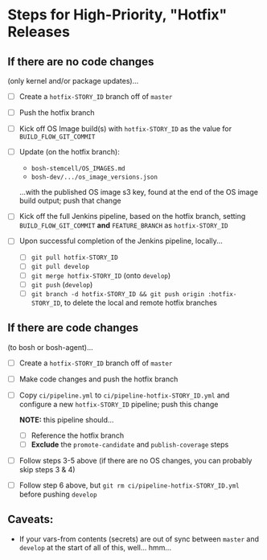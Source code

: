 # Steps for High-Priority, "Hotfix" Releases

## If there are no code changes

(only kernel and/or package updates)...

- [ ] Create a `hotfix-STORY_ID` branch off of `master`
- [ ] Push the hotfix branch
- [ ] Kick off OS Image build(s) with `hotfix-STORY_ID` as the
  value for `BUILD_FLOW_GIT_COMMIT`
- [ ] Update (on the hotfix branch):
  - `bosh-stemcell/OS_IMAGES.md`
  - `bosh-dev/.../os_image_versions.json`

  ...with the published OS image s3 key, found at the end of the
  OS image build output; push that change
- [ ] Kick off the full Jenkins pipeline, based on the hotfix branch, setting
  `BUILD_FLOW_GIT_COMMIT` **and** `FEATURE_BRANCH` as `hotfix-STORY_ID`
- [ ] Upon successful completion of the Jenkins pipeline, locally...
  - [ ] `git pull hotfix-STORY_ID`
  - [ ] `git pull develop`
  - [ ] `git merge hotfix-STORY_ID` (onto `develop`)
  - [ ] `git push` (`develop`)
  - [ ] `git branch -d hotfix-STORY_ID && git push origin :hotfix-STORY_ID`,
    to delete the local and remote hotfix branches

## If there are code changes

(to bosh or bosh-agent)...

- [ ] Create a `hotfix-STORY_ID` branch off of `master`
- [ ] Make code changes and push the hotfix branch
- [ ] Copy `ci/pipeline.yml` to `ci/pipeline-hotfix-STORY_ID.yml` and
  configure a new `hotfix-STORY_ID` pipeline; push this change

  **NOTE:** this pipeline should...
  - [ ] Reference the hotfix branch
  - [ ] **Exclude** the `promote-candidate` and `publish-coverage` steps
- [ ] Follow steps 3-5 above (if there are no OS changes, you can probably
  skip steps 3 & 4)
- [ ] Follow step 6 above, but `git rm ci/pipeline-hotfix-STORY_ID.yml` before
  pushing `develop`

## Caveats:

- If your vars-from contents (secrets) are out of sync between `master` and
  `develop` at the start of all of this, well... hmm...
